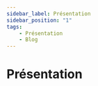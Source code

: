 ```yaml
---
sidebar_label: Présentation
sidebar_position: "1"
tags: 
    - Présentation
    - Blog
---
```


# Présentation